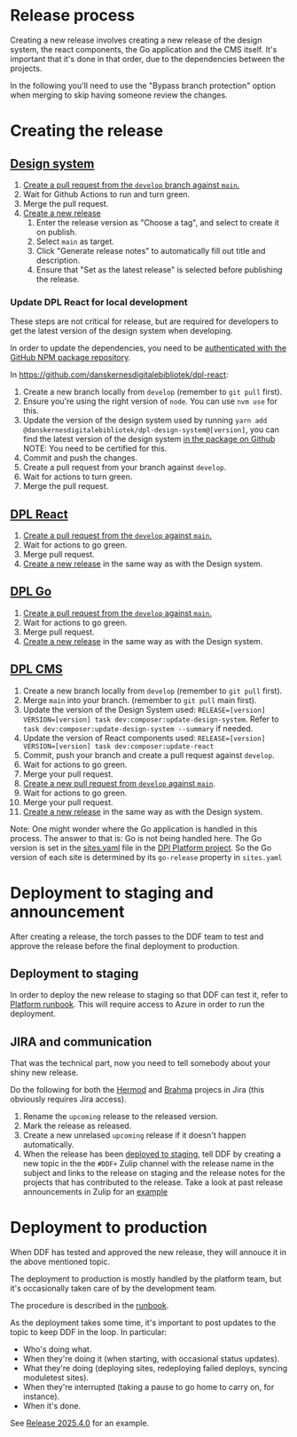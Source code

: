# Release process

Creating a new release involves creating a new release of the design
system, the react components, the Go application and the CMS itself. It's important that
it's done in that order, due to the dependencies between the projects.

In the following you'll need to use the "Bypass branch protection"
option when merging to skip having someone review the changes.

# Creating the release

## [Design system](https://github.com/danskernesdigitalebibliotek/dpl-design-system)

1. [Create a pull request from the `develop` branch against `main`.](https://github.com/danskernesdigitalebibliotek/dpl-design-system/compare/main...develop)
2. Wait for Github Actions to run and turn green.
3. Merge the pull request.
4. [Create a new
release](https://github.com/danskernesdigitalebibliotek/dpl-design-system/releases/new)
     1. Enter the release version as "Choose a tag", and select to
        create it on publish.
     2. Select `main` as target.
     3. Click "Generate release notes" to automatically fill out title
        and description.
     4. Ensure that "Set as the latest release" is selected before
        publishing the release.


### Update DPL React for local development

These steps are not critical for release, but are required for
developers to get the latest version of the design system when
developing.

In order to update the dependencies, you need to be [authenticated
with the GitHub NPM package
repository](https://danskernesdigitalebibliotek.github.io/dpl-docs/DPL-React/#requirements).

In https://github.com/danskernesdigitalebibliotek/dpl-react:

1. Create a new branch locally from `develop` (remember to `git pull` first).
2. Ensure you're using the right version of `node`. You can use `nvm
   use` for this.
3. Update the version of the design system used by running `yarn add
   @danskernesdigitalebibliotek/dpl-design-system@[version]`, you can
   find the latest version of the design system [in the package on
   Github](https://github.com/danskernesdigitalebibliotek/dpl-design-system/pkgs/npm/dpl-design-system)
   NOTE: You need to be certified for this.
4. Commit and push the changes.
5. Create a pull request from your branch against `develop`.
6. Wait for actions to turn green.
7. Merge the pull request.

## [DPL React](https://github.com/danskernesdigitalebibliotek/dpl-react)

1. [Create a pull request from the `develop` against `main`.](https://github.com/danskernesdigitalebibliotek/dpl-react/compare/main...develop)
2. Wait for actions to go green.
3. Merge pull request.
4. [Create a new
   release](https://github.com/danskernesdigitalebibliotek/dpl-react/releases/new)
   in the same way as with the Design system.

## [DPL Go](https://github.com/danskernesdigitalebibliotek/dpl-go)

1. [Create a pull request from the `develop` against `main`.](https://github.com/danskernesdigitalebibliotek/dpl-go/compare/main...develop)
2. Wait for actions to go green.
3. Merge pull request.
4. [Create a new
   release](https://github.com/danskernesdigitalebibliotek/dpl-go/releases/new)
   in the same way as with the Design system.

## [DPL CMS](https://github.com/danskernesdigitalebibliotek/dpl-cms)

1. Create a new branch locally from `develop` (remember to `git pull` first).
2. Merge `main` into your branch. (remember to `git pull` main first).
3. Update the version of the Design System used: `RELEASE=[version]
   VERSION=[version] task dev:composer:update-design-system`. Refer to
   `task dev:composer:update-design-system --summary` if needed.
4. Update the version of React components used: `RELEASE=[version]
   VERSION=[version] task dev:composer:update-react`
5. Commit, push your branch and create a pull request against `develop`.
6. Wait for actions to go green.
7. Merge your pull request.
8. [Create a new pull request from `develop` against `main`](https://github.com/danskernesdigitalebibliotek/dpl-dcms/compare/main...develop).
9. Wait for actions to go green.
10. Merge your pull request.
11. [Create a new
    release](https://github.com/danskernesdigitalebibliotek/dpl-cms/releases/new)
    in the same way as with the Design system.

Note: One might wonder where the Go application is handled in this process.
The answer to that is: Go is not being handled here.
The Go version is set in the [sites.yaml](https://github.com/danskernesdigitalebibliotek/dpl-platform/blob/main/infrastructure/environments/dplplat01/sites.yaml)
file in the [DPl Platform project](https://github.com/danskernesdigitalebibliotek/dpl-platform/tree/main).
So the Go version of each site is determined by its `go-release` property in `sites.yaml`

# Deployment to staging and announcement

After creating a release, the torch passes to the DDF team to test and
approve the release before the final deployment to production.

## Deployment to staging

In order to deploy the new release to staging so that DDF can test it,
refer to [Platform
runbook](../../DPL-Platform/runbooks/how-release-a-new-version-for-approval-testing/).
This will require access to Azure in order to run the deployment.

## JIRA and communication

That was the technical part, now you need to tell somebody about your
shiny new release.

Do the following for both the
[Hermod](https://reload.atlassian.net/jira/software/c/projects/DDFHER/boards/497)
and
[Brahma](https://reload.atlassian.net/jira/software/c/projects/DDFBRA/boards/498)
projecs in Jira (this obviously requires Jira access).

1. Rename the `upcoming` release to the released version.
2. Mark the release as released.
3. Create a new unrelased `upcoming` release if it doesn't happen automatically.
4. When the release has been [deployed to
   staging](#deployment-to-staging), tell DDF by creating a new topic
   in the the `#DDF+` Zulip channel with the release name in the
   subject and links to the release on staging and the release notes
   for the projects that has contributed to the release. Take a look
   at past release announcements in Zulip for an
   [example](https://reload.zulipchat.com/#narrow/channel/419623-DDF.2B/topic/Release.202024.2E46.2E0/near/482035323)
   
# Deployment to production

When DDF has tested and approved the new release, they will annouce it
in the above mentioned topic.

The deployment to production is mostly handled by the platform team,
but it's occasionally taken care of by the development team.

The procedure is described in the
[runbook](../../DPL-Platform/runbooks/weekly-release-to-editors-and-moduletests/).

As the deployment takes some time, it's important to post updates to
the topic to keep DDF in the loop. In particular:

* Who's doing what.
* When they're doing it (when starting, with occasional status
  updates).
* What they're doing (deploying sites, redeploying failed deploys,
  syncing moduletest sites).
* When they're interrupted (taking a pause to go home to carry on, for
  instance).
* When it's done.

See [Release
2025.4.0](https://reload.zulipchat.com/#narrow/channel/419623-DDF.2B/topic/Release.202025.2E4.2E0)
for an example.
